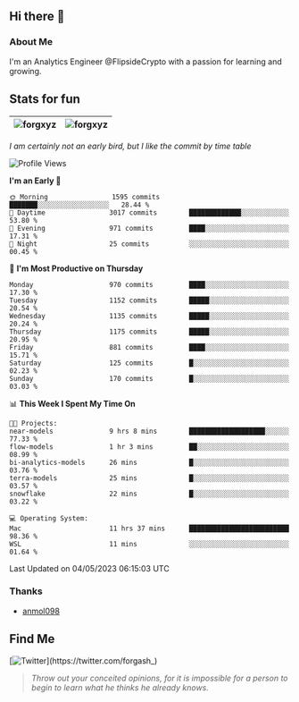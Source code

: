 ## Hi there 👋

### About Me

I'm an Analytics Engineer @FlipsideCrypto with a passion for learning and growing.
  
## Stats for fun

| <img align="center" src="https://github-readme-streak-stats.herokuapp.com/?user=forgxyz&theme=tokyonight" alt="forgxyz" /> | <img align="center" src="https://github-readme-stats.vercel.app/api?username=forgxyz&theme=tokyonight&show_icons=true" alt="forgxyz" /> |
| ------------- |------------- |

*I am certainly not an early bird, but I like the commit by time table*  

<!--START_SECTION:waka-->
![Profile Views](http://img.shields.io/badge/Profile%20Views-0-blue)

**I'm an Early 🐤** 

```text
🌞 Morning                1595 commits        ███████░░░░░░░░░░░░░░░░░░   28.44 % 
🌆 Daytime                3017 commits        █████████████░░░░░░░░░░░░   53.80 % 
🌃 Evening                971 commits         ████░░░░░░░░░░░░░░░░░░░░░   17.31 % 
🌙 Night                  25 commits          ░░░░░░░░░░░░░░░░░░░░░░░░░   00.45 % 
```
📅 **I'm Most Productive on Thursday** 

```text
Monday                   970 commits         ████░░░░░░░░░░░░░░░░░░░░░   17.30 % 
Tuesday                  1152 commits        █████░░░░░░░░░░░░░░░░░░░░   20.54 % 
Wednesday                1135 commits        █████░░░░░░░░░░░░░░░░░░░░   20.24 % 
Thursday                 1175 commits        █████░░░░░░░░░░░░░░░░░░░░   20.95 % 
Friday                   881 commits         ████░░░░░░░░░░░░░░░░░░░░░   15.71 % 
Saturday                 125 commits         █░░░░░░░░░░░░░░░░░░░░░░░░   02.23 % 
Sunday                   170 commits         █░░░░░░░░░░░░░░░░░░░░░░░░   03.03 % 
```


📊 **This Week I Spent My Time On** 

```text
🐱‍💻 Projects: 
near-models              9 hrs 8 mins        ███████████████████░░░░░░   77.33 % 
flow-models              1 hr 3 mins         ██░░░░░░░░░░░░░░░░░░░░░░░   08.99 % 
bi-analytics-models      26 mins             █░░░░░░░░░░░░░░░░░░░░░░░░   03.76 % 
terra-models             25 mins             █░░░░░░░░░░░░░░░░░░░░░░░░   03.57 % 
snowflake                22 mins             █░░░░░░░░░░░░░░░░░░░░░░░░   03.22 % 

💻 Operating System: 
Mac                      11 hrs 37 mins      █████████████████████████   98.36 % 
WSL                      11 mins             ░░░░░░░░░░░░░░░░░░░░░░░░░   01.64 % 
```


 Last Updated on 04/05/2023 06:15:03 UTC
<!--END_SECTION:waka-->

### Thanks
 - [anmol098](https://github.com/anmol098/waka-readme-stats/)
  
## Find Me
[![Twitter](https://img.shields.io/twitter/url/https/twitter.com/forgash_.svg?style=social&label=Follow%20%40forgash_)](https://twitter.com/forgash_)


> *Throw out your conceited opinions, for it is impossible for a person to begin to learn what he thinks he already knows.* 
